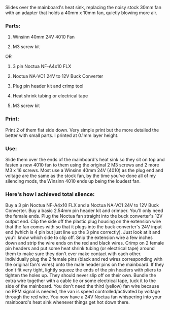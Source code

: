 Slides over the mainboard's heat sink, replacing the noisy stock 30mm fan with an adapter that holds a 40mm x 10mm fan, quietly blowing more air.



### Parts:

1. Winsinn 40mm 24V 4010 Fan

2. M3 screw kit

OR

1. 3 pin Noctua NF-A4x10 FLX

2. Noctua NA-VC1 24V to 12V Buck Converter

3. Plug pin header kit and crimp tool

4. Heat shrink tubing or electrical tape

5. M3 screw kit



### Print:

Print 2 of them flat side down. Very simple print but the more detailed the better with small parts. I printed at 0.1mm layer height.



### Use:

Slide them over the ends of the mainboard's heat sink so they sit on top and fasten a new 4010 fan to them using the original 2 M3 screws and 2 more M3 x 16 screws.
Most use a Winsinn 40mm 24V (4010) as the plug end and voltage are the same as the stock fan, by the time you've done all of my silencing mods, the Winsinn 4010 ends up being the loudest fan.



### Here's how I achieved total silence:

Buy a 3 pin Noctua NF-A4x10 FLX and a Noctua NA-VC1 24V to 12V Buck Converter.
Buy a basic 2.54mm pin header kit and crimper. You'll only need the female ends.
Plug the Noctua fan straight into the buck converter's 12V output end.
Clip the side off the plastic plug housing on the extension wire that the fan comes with so that it plugs into the buck converter's 24V input end (which is 4 pin but just line up the 3 pins correctly).
Just look at it and you'll know which side to clip off.
Snip the extension wire a few inches down and strip the wire ends on the red and black wires.
Crimp on 2 female pin headers and put some heat shrink tubing (or electrical tape) around them to make sure they don't ever make contact with each other.
Individually plug the 2 female pins (black and red wires corresponding with the original fan's wires) onto the male header pins on the mainboard.
If they don't fit very tight, lightly squeez the ends of the pin headers with pliers to tighten the holes up. They should never slip off on their own.
Bundle the extra wire together with a cable tie or some electrical tape, tuck it to the side of the mainboard.
You don't need the third (yellow) fan wire because no RPM signal is needed, the van is speed controlled/activated by voltage through the red wire.
You now have a 24V Noctua fan whispering into your mainboard's heat sink whenever things get hot down there.
